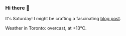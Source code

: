 ### Hi there :wave:

It's Saturday! I might be crafting a fascinating [blog post](https://benjaminwuethrich.dev).

Weather in Toronto: overcast, at +13°C.
